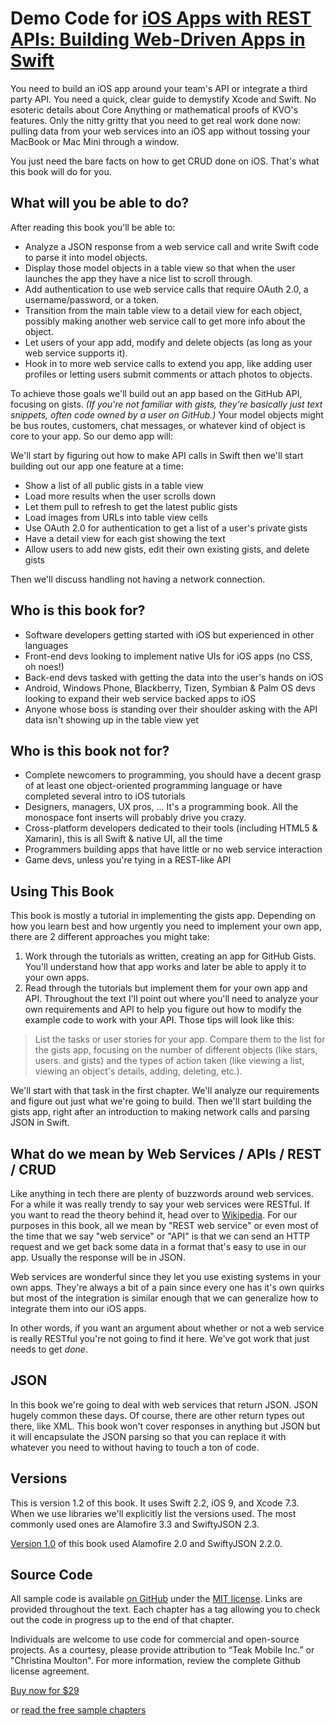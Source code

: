 # Demo Code for [iOS Apps with REST APIs: Building Web-Driven Apps in Swift](https://leanpub.com/iosappswithrest)

You need to build an iOS app around your team's API or integrate a third party API. You need a quick, clear guide to demystify Xcode and Swift. No esoteric details about Core Anything or mathematical proofs of KVO's features. Only the nitty gritty that you need to get real work done now: pulling data from your web services into an iOS app without tossing your MacBook or Mac Mini through a window.

You just need the bare facts on how to get CRUD done on iOS. That's what this book will do for you.

## What will you be able to do?

After reading this book you'll be able to:

- Analyze a JSON response from a web service call and write Swift code to parse it into model objects.
- Display those model objects in a table view so that when the user launches the app they have a nice list to scroll through.
- Add authentication to use web service calls that require OAuth 2.0, a username/password, or a token.
- Transition from the main table view to a detail view for each object, possibly making another web service call to get more info about the object.
- Let users of your app add, modify and delete objects (as long as your web service supports it).
- Hook in to more web service calls to extend you app, like adding user profiles or letting users submit comments or attach photos to objects.

To achieve those goals we'll build out an app based on the GitHub API, focusing on gists. *(If you're not familiar with gists, they're basically just text snippets, often code owned by a user on GitHub.)* Your model objects might be bus routes, customers, chat messages, or whatever kind of object is core to your app. So our demo app will:

We'll start by figuring out how to make API calls in Swift then we'll start building out our app one feature at a time:

- Show a list of all public gists in a table view
- Load more results when the user scrolls down
- Let them pull to refresh to get the latest public gists
- Load images from URLs into table view cells
- Use OAuth 2.0 for authentication to get a list of a user's private gists
- Have a detail view for each gist showing the text
- Allow users to add new gists, edit their own existing gists, and delete gists

Then we'll discuss handling not having a network connection.

## Who is this book for?

- Software developers getting started with iOS but experienced in other languages
- Front-end devs looking to implement native UIs for iOS apps (no CSS, oh noes!)
- Back-end devs tasked with getting the data into the user's hands on iOS
- Android, Windows Phone, Blackberry, Tizen, Symbian & Palm OS devs looking to expand their web service backed apps to iOS
- Anyone whose boss is standing over their shoulder asking with the API data isn't showing up in the table view yet

## Who is this book not for?

- Complete newcomers to programming, you should have a decent grasp of at least one object-oriented programming language or have completed several intro to iOS tutorials
- Designers, managers, UX pros, ... It's a programming book. All the monospace font inserts will probably drive you crazy.
- Cross-platform developers dedicated to their tools (including HTML5 & Xamarin), this is all Swift & native UI, all the time
- Programmers building apps that have little or no web service interaction
- Game devs, unless you're tying in a REST-like API

## Using This Book

This book is mostly a tutorial in implementing the gists app. Depending on how you learn best and how urgently you need to implement your own app, there are 2 different approaches you might take:

1. Work through the tutorials as written, creating an app for GitHub Gists. You'll understand how that app works and later be able to apply it to your own apps.
2. Read through the tutorials but implement them for your own app and API. Throughout the text I'll point out where you'll need to analyze your own requirements and API to help you figure out how to modify the example code to work with your API. Those tips will look like this:

> List the tasks or user stories for your app. Compare them to the list for the gists app, focusing on the number of different objects (like stars, users. and gists) and the types of action taken (like viewing a list, viewing an object's details, adding, deleting, etc.).

We'll start with that task in the first chapter. We'll analyze our requirements and figure out just what we're going to build. Then we'll start building the gists app, right after an introduction to making network calls and parsing JSON in Swift.

## What do we mean by Web Services / APIs / REST / CRUD

Like anything in tech there are plenty of buzzwords around web services. For a while it was really trendy to say your web services were RESTful. If you want to read the theory behind it, head over to [Wikipedia](https://en.wikipedia.org/wiki/Representational_state_transfer). For our purposes in this book, all we mean by "REST web service" or even most of the time that we say "web service" or "API" is that we can send an HTTP request and we get back some data in a format that's easy to use in our app. Usually the response will be in JSON.

Web services are wonderful since they let you use existing systems in your own apps. They're always a bit of a pain since every one has it's own quirks but most of the integration is similar enough that we can generalize how to integrate them into our iOS apps.

In other words, if you want an argument about whether or not a web service is really RESTful you're not going to find it here. We've got work that just needs to get *done*.

## JSON

In this book we're going to deal with web services that return JSON. JSON hugely common these days. Of course, there are other return types out there, like XML. This book won't cover responses in anything but JSON but it will encapsulate the JSON parsing so that you can replace it with whatever you need to without having to touch a ton of code.

## Versions

This is version 1.2 of this book. It uses Swift 2.2, iOS 9, and Xcode 7.3. When we use libraries we'll explicitly list the versions used. The most commonly used ones are Alamofire 3.3 and SwiftyJSON 2.3.

[Version 1.0](https://github.com/cmoulton/grokSwiftREST) of this book used Alamofire 2.0 and SwiftyJSON 2.2.0.

## Source Code

All sample code is available [on GitHub](https://github.com/cmoulton/grokSwiftREST_v1.2) under the [MIT license](https://github.com/cmoulton/grokSwiftREST_v1.2/blob/master/LICENSE). Links are provided throughout the text. Each chapter has a tag allowing you to check out the code in progress up to the end of that chapter.

Individuals are welcome to use code for commercial and open-source projects. As a courtesy, please provide attribution to “Teak Mobile Inc.” or "Christina Moulton". For more information, review the complete Github license agreement.

<a href="https://leanpub.com/iosappswithrest/">Buy now for $29</a>
<p>or <a href="https://leanpub.com/iosappswithrest/">read the free sample chapters</a></p>
